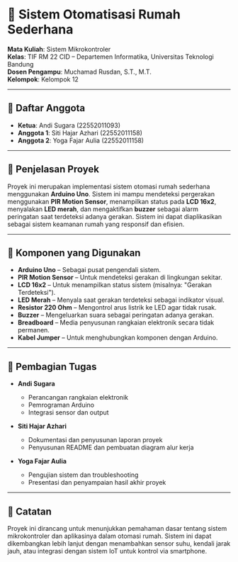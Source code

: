 # 📡 Sistem Otomatisasi Rumah Sederhana

**Mata Kuliah**: Sistem Mikrokontroler  
**Kelas**: TIF RM 22 CID – Departemen Informatika, Universitas Teknologi Bandung  
**Dosen Pengampu**: Muchamad Rusdan, S.T., M.T.  
**Kelompok**: Kelompok 12

---

## 👥 Daftar Anggota

- **Ketua**: Andi Sugara (22552011093)  
- **Anggota 1**: Siti Hajar Azhari (22552011158)  
- **Anggota 2**: Yoga Fajar Aulia (22552011158)

---

## 📖 Penjelasan Proyek

Proyek ini merupakan implementasi sistem otomasi rumah sederhana menggunakan **Arduino Uno**. Sistem ini mampu mendeteksi pergerakan menggunakan **PIR Motion Sensor**, menampilkan status pada **LCD 16x2**, menyalakan **LED merah**, dan mengaktifkan **buzzer** sebagai alarm peringatan saat terdeteksi adanya gerakan. Sistem ini dapat diaplikasikan sebagai sistem keamanan rumah yang responsif dan efisien.

---

## 🧰 Komponen yang Digunakan

- **Arduino Uno** – Sebagai pusat pengendali sistem.  
- **PIR Motion Sensor** – Untuk mendeteksi gerakan di lingkungan sekitar.  
- **LCD 16x2** – Untuk menampilkan status sistem (misalnya: "Gerakan Terdeteksi").  
- **LED Merah** – Menyala saat gerakan terdeteksi sebagai indikator visual.  
- **Resistor 220 Ohm** – Mengontrol arus listrik ke LED agar tidak rusak.  
- **Buzzer** – Mengeluarkan suara sebagai peringatan adanya gerakan.  
- **Breadboard** – Media penyusunan rangkaian elektronik secara tidak permanen.  
- **Kabel Jumper** – Untuk menghubungkan komponen dengan Arduino.

---

## 🔧 Pembagian Tugas

- **Andi Sugara**  
  - Perancangan rangkaian elektronik  
  - Pemrograman Arduino  
  - Integrasi sensor dan output

- **Siti Hajar Azhari**  
  - Dokumentasi dan penyusunan laporan proyek  
  - Penyusunan README dan pembuatan diagram alur kerja

- **Yoga Fajar Aulia**  
  - Pengujian sistem dan troubleshooting  
  - Presentasi dan penyampaian hasil akhir proyek

---

## 📝 Catatan

Proyek ini dirancang untuk menunjukkan pemahaman dasar tentang sistem mikrokontroler dan aplikasinya dalam otomasi rumah. Sistem ini dapat dikembangkan lebih lanjut dengan menambahkan sensor suhu, kendali jarak jauh, atau integrasi dengan sistem IoT untuk kontrol via smartphone.
